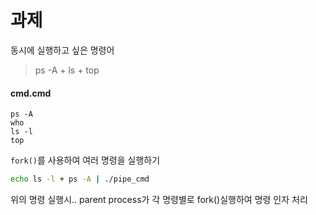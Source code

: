 # 과제

동시에 실행하고 싶은 명령어

> ps -A + ls + top

#### cmd.cmd

```
ps -A
who
ls -l
top
```

`fork()`를 사용하여 여러 명령을 실행하기

```bash
echo ls -l + ps -A | ./pipe_cmd
```

위의 명령 실행시.. parent process가 각 명령별로 fork()실행하여 명령 인자 처리

